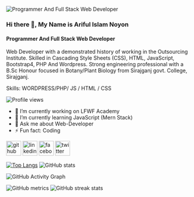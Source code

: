 ![Programmer And Full Stack Web Developer](https://media-exp1.licdn.com/dms/image/C5616AQEolOlntm7D_w/profile-displaybackgroundimage-shrink_200_800/0/1622161226558?e=1635984000&v=beta&t=NpvGmcK3lxutfIGsqjr8TjYWHIWbuKobN0GlPR4zb9A)

### Hi there 👋, My Name is Ariful Islam Noyon
#### Programmer And Full Stack Web Developer


Web Developer with a demonstrated history of working in the Outsourcing Institute. Skilled in Cascading Style Sheets (CSS), HTML, JavaScript, Bootstrap4, PHP And Wordpress. Strong engineering professional with a B.Sc Honour focused in Botany/Plant Biology from Sirajganj govt. College, Sirajganj.


Skills: WORDPRESS/PHP/ JS / HTML / CSS


![Profile views](https://gpvc.arturio.dev/ariful2020)  


- 🔭 I’m currently working on LFWF Academy 
- 🌱 I’m currently learning JavaScript (Mern Stack) 
- 💬 Ask me about Web-Developer 
- ⚡ Fun fact: Coding 


[<img src='https://cdn.jsdelivr.net/npm/simple-icons@3.0.1/icons/github.svg' alt='github' height='40'>](https://github.com/ariful2020)  [<img src='https://cdn.jsdelivr.net/npm/simple-icons@3.0.1/icons/linkedin.svg' alt='linkedin' height='40'>](https://www.linkedin.com/in/https://www.linkedin.com/in/ariful-islam52//)  [<img src='https://cdn.jsdelivr.net/npm/simple-icons@3.0.1/icons/facebook.svg' alt='facebook' height='40'>](https://www.facebook.com/https://www.facebook.com/arifulislam.noyon.71)  [<img src='https://cdn.jsdelivr.net/npm/simple-icons@3.0.1/icons/twitter.svg' alt='twitter' height='40'>](https://twitter.com/https://twitter.com/13arif13)  



[![Top Langs](https://github-readme-stats.vercel.app/api/top-langs/?username=ariful2020)](https://github.com/anuraghazra/github-readme-stats)                             ![GitHub stats](https://github-readme-stats.vercel.app/api?username=ariful2020&show_icons=true)  


![GitHub Activity Graph](https://activity-graph.herokuapp.com/graph?username=ariful2020)  


![GitHub metrics](https://metrics.lecoq.io/ariful2020)                              ![GitHub streak stats](https://github-readme-streak-stats.herokuapp.com/?user=ariful2020)    


